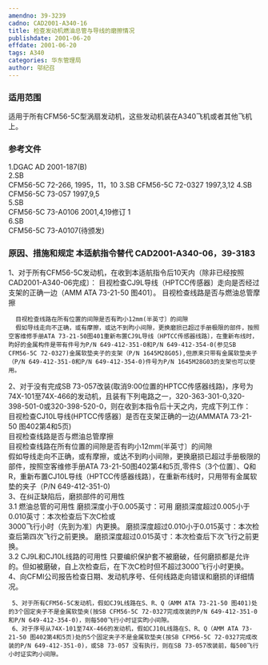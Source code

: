 ```yaml
---
amendno: 39-3239  
cadno: CAD2001-A340-16  
title: 检查发动机燃油总管与导线的磨擦情况  
publishdate: 2001-06-20  
effdate: 2001-06-20  
tags: A340  
categories: 华东管理局  
author: 邬纪召  
---
```

  
### 适用范围  
适用于所有CFM56-5C型涡扇发动机，这些发动机装在A340飞机或者其他飞机上。  
  
<!--more-->  
### 参考文件  
1.DGAC AD 2001-187(B)  
2.SB  
 CFM56-5C 72-266, 1995，11，10 3.SB CFM56-5C 72-0327 1997,3,12 4.SB CFM56-5C 73-057 1997,9,5  
5.SB  
 CFM56-5C 73-A0106 2001,4,19修订 1  
6.SB  
 CFM56-5C 73-A0107(待颁发)  
  
### 原因、措施和规定 本适航指令替代 CAD2001-A340-06，39-3183  
1、对于所有CFM56-5C发动机，在收到本适航指令后10天内（除非已经按照CAD2001-A340-06完成〕：       目视检查CJ9L导线（HPTCC传感器〕走向是否经过支架的正确一边（AMM ATA 73-21-50 图401〕。       目视检查线路是否与燃油总管摩擦  
  
      目视检查线路在所有位置的间隙是否有昀小12mm(半英寸〕的间隙  
      假如导线走向不正确，或有摩擦，或达不到昀小间隙，更换磨损已超过手册极限的部件，按照空客维修手册ATA 73-21-50图401重新布置CJ9L导线（HPTCC传感器线路〕，在重新布线时，昀好的金属构件是带有件号为P/N 649-412-351-0和P/N 649-412-354-0(参见SB CFM56-5C 72-0327)金属软垫夹子的支架（P/N 1645M28G05),但原来只带有金属软垫夹子（P/N 649-412-351-0和P/N 649-412-354-0)件号为P/N 1645M28G03的支架也可以使用。  
2、对于没有完成SB 73-057改装(取消9:00位置的HPTCC传感器线路)，序号为74X-101至74X-466的发动机，且装有下列电路之一，320-363-301-0,320-398-501-0或320-398-520-0，则在收到本指令后十天之内，完成下列工作：  
      目视检查CJ10L导线(HPTCC传感器〕是否在支架正确的一边(AMMATA 73-21-50 图402第4和5页)  
      目视检查线路是否与燃油总管摩擦  
      目视检查线路在所有位置的间隙是否有昀小12mm(半英寸〕的间隙  
      假如导线走向不正确，或有摩擦，或达不到昀小间隙，更换磨损已超过手册极限的部件，按照空客维修手册ATA 73-21-50图402第4和5页,零件S（3个位置〕、Q和R，重新布置CJ10L导线（HPTCC传感器线路〕，在重新布线时，只用带有金属软垫的夹子（P/N 649-412-351-0)  
3、在纠正缺陷后，磨损部件的可用性  
3.1 燃油总管的可用性 磨损深度小于0.005英寸：可用           磨损深度超过0.005小于0.010英寸：本次检查后下次C检或  
3000飞行小时（先到为准〕内更换。           磨损深度超过0.010小于0.015英寸：本次检查后第四次飞行之前更换。 磨损深度超过0.015英寸：本次检查后下次飞行之前更换。  
 3.2 CJ9L和CJ10L线路的可用性 只要编织保护套不被磨破，任何磨损都是允许的。但如被磨破，自上次检查后，在下次C检时但不超过3000飞行小时更换。  
     4、向CFMI公司报告检查日期、发动机序号、任何线路走向错误和磨损的详细情况。  
  
     5、对于所有CFM56-5C发动机，假如CJ9L线路在S、R、Q（AMM ATA 73-21-50 图401)处的3个固定夹子不是金属软垫夹(按SB CFM56-5C 72-0327完成改装的P/N 649-412-351-0和P/N 649-412-354-0)，则每500飞行小时证实昀小间隙。  
     6、对于序号从74X-101至74X-466的发动机，假如CJ10L线路在S、R、Q（AMM ATA 73-21-50 图402第4和5页)处的5个固定夹子不是金属软垫夹(按SB CFM56-5C 72-0327完成改装的P/N 649-412-351-0)，或SB 73-057 没有执行，则在SB 73-057改装前，每500飞行小时证实昀小间隙。  
